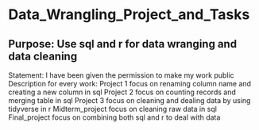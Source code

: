 # Data_Wrangling_Project_and_Tasks
## Purpose: Use sql and r for data wranging and data cleaning
Statement: I have been given the permission to make my work public
Description for every work:
Project 1 focus on renaming column name and creating a new column in sql
Project 2 focus on counting records and merging table in sql
Project 3 focus on cleaning and dealing data by using tidyverse in r
Midterm_project focus on cleaning raw data in sql
Final_project focus on combining both sql and r to deal with data
